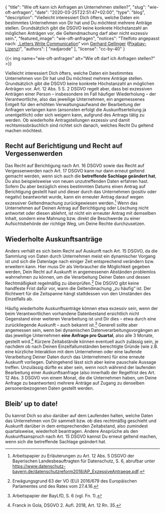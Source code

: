 {
    "title": "Wie oft kann ich Anfragen an Unternehmen stellen?",
    "slug": "wie-oft-anfragen",
    "date": "2020-03-25T22:51:47+02:00",
    "type": "blog",
    "description": "Vielleicht interessiert Dich öfters, welche Daten ein bestimmtes Unternehmen von Dir hat und Du möchtest mehrere Anträge stellen. Grundsätzlich gibt die DSGVO keine konkrete Höchstanzahl an möglichen Anträgen vor, die Geltendmachung darf aber nicht exzessiv sein.",
    "featured_image": "wie-oft-anfragen",
    "notices": "Titelfoto angepasst nach: „[Letters Write Communication](https://pixabay.com/photos/letters-write-communication-1659715/)“ von [Gerhard Gellinger](https://pixabay.com/users/gellinger-201217/) ([Pixabay-Lizenz](https://pixabay.com/service/license/))",
    "authors": [ "nadjarode" ],
    "license": "cc-by-40"
}

{{< img name="wie-oft-anfragen" alt="Wie oft darf ich Anfragen stellen?" >}}

Vielleicht interessiert Dich öfters, welche Daten ein bestimmtes Unternehmen von Dir hat und Du möchtest mehrere Anträge stellen. Grundsätzlich gibt die DSGVO keine konkrete Höchstanzahl an möglichen Anträgen vor. Art. 12 Abs. 5 S. 2 DSGVO regelt aber, dass bei exzessiven Anträgen einer Person – insbesondere im Fall häufiger Wiederholung – der Verantwortliche, also das jeweilige Unternehmen, ein angemessenes Entgelt für den erhöhten Verwaltungsaufwand der Bearbeitung der Anfragen verlangen kann (ansonsten erfolgt die Auskunftserteilung ja unentgeltlich) oder sich weigern kann, aufgrund des Antrags tätig zu werden. Ob wiederholte Antragstellungen exzessiv und damit rechtsmissbräuchlich sind richtet sich danach, welches Recht Du geltend machen möchtest.

## Recht auf Berichtigung und Recht auf Vergessenwerden

Das Recht auf Berichtigung nach Art. 16 DSGVO sowie das Recht auf Vergessenwerden nach Art. 17 DSGVO kann nur dann erneut geltend gemacht werden, wenn sich auch die **betreffende Sachlage geändert hat**, Du also beispielsweise von neuen unzutreffenden Daten erfahren hast. Sofern Du aber bezüglich eines bestimmten Datums einen Antrag auf Berichtigung gestellt hast und dieser durch das Unternehmen (positiv oder negativ) beantwortet wurde, kann ein erneuter Antrag darauf wegen exzessiver Geltendmachung zurückgewiesen werden.[^1] Wenn das Unternehmen auf Deinen Antrag auf Berichtigung oder Löschung nicht antwortet oder diesen ablehnt, ist nicht ein erneuter Antrag mit demselben Inhalt, sondern eine Mahnung bzw. direkt die Beschwerde zu einer Aufsichtsbehörde der richtige Weg, um Deine Rechte durchzusetzen. 

## Wiederholte Auskunftsanträge

Anders verhält es sich beim Recht auf Auskunft nach Art. 15 DSGVO, da die Sammlung von Daten durch Unternehmen meist ein dynamischer Vorgang ist und sich die Datenlage nach einiger Zeit entsprechend verändern bzw. erweitern kann. Hier muss Dir als Verbraucher die Möglichkeit gegeben werden, Dein Recht auf Auskunft in angemessenen Abständen problemlos wahrnehmen zu können, um die Verarbeitung Deiner Daten und dessen Rechtmäßigkeit regelmäßig zu überprüfen.[^2] Die DSGVO gibt keine handfeste Frist dafür vor, wann die Geltendmachung „zu häufig“ ist. Der Richtwert für die Zeitspanne hängt stattdessen von den Umständen des Einzelfalls ab. 

Häufig wiederholte Auskunftsanträge können etwa exzessiv sein, wenn der beim Verantwortlichen vorhandene Datenbestand ersichtlich nicht Gegenstand einer weiteren Verarbeitung ist und Dir dies – etwa durch eine zurückliegende Auskunft – auch bekannt ist.[^3] Generell sollte aber angemessen sein, wenn bei dynamischen Datenverarbeitungsvorgängen an das jeweilige Unternehmen **eine Anfrage pro Quartal**, also alle 3 Monate, gestellt wird.[^4] Kürzere Zeitabstände können eventuell auch zulässig sein, je nachdem ob nach Deinen Einzelfallumständen berechtigte Gründe (wie z.B. eine kürzliche Interaktion mit dem Unternehmen oder eine laufende Verarbeitung Deiner Daten durch das Unternehmen) für eine erneute Auskunft vorliegen. Dahingehend lässt sich aber keine pauschale Aussage treffen. Unzulässig dürfte es aber sein, wenn noch während der laufenden Bearbeitung einer Auskunftsanfrage (also innerhalb der Regelfrist des Art. 12 Abs. 3 DSGVO von einem Monat, die die Unternehmen haben, um Deine Anfrage zu beantworten) mehrere Anträge auf Zugang zu denselben personenbezogenen Daten gestellt werden. 

## Bleib’ up to date!

Du kannst Dich so also darüber auf dem Laufenden halten, welche Daten das Unternehmen von Dir sammelt bzw. ob dies rechtmäßig geschieht und Auskunft darüber in dem entsprechenden Zeitabstand, also zumindest quartalsweise, wiederholt beantragen. Andere Ansprüche als den Auskunftsanspruch nach Art. 15 DSGVO kannst Du erneut geltend machen, wenn sich die betreffende Sachlage geändert hat.

[^1]: Arbeitspapier zu Erläuterungen zu Art. 12 Abs. 5 DSGVO der Bayerischen Landesbeauftragten für Datenschutz, S. 6, abrufbar unter https://www.datenschutz-bayern.de/datenschutzreform2018/AP_ExzessiveAntraege.pdf.
[^2]: Erwägungsgrund 63 der VO (EU) 2016/679 des Europäischen Parlamentes und des Rates vom 27.4.16.
[^3]: Arbeitspapier der BayLfD, S. 6 (vgl. Fn. 1).
[^4]: Franck in Gola, DSGVO 2. Aufl. 2018, Art. 12 Rn. 35.
